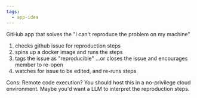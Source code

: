 ```yaml
---
tags:
  - app-idea
---
```

GitHub app that solves the "I can't reproduce the problem on my machine"

1. checks github issue for reproduction steps
2. spins up a docker image and runs the steps
3. tags the issue as "reproducible" ...or closes the issue and encourages member to re-open
4. watches for issue to be edited, and re-runs steps

Cons: Remote code execution? You should host this in a no-privilege cloud environment.
Maybe you'd want a LLM to interpret the reproduction steps.